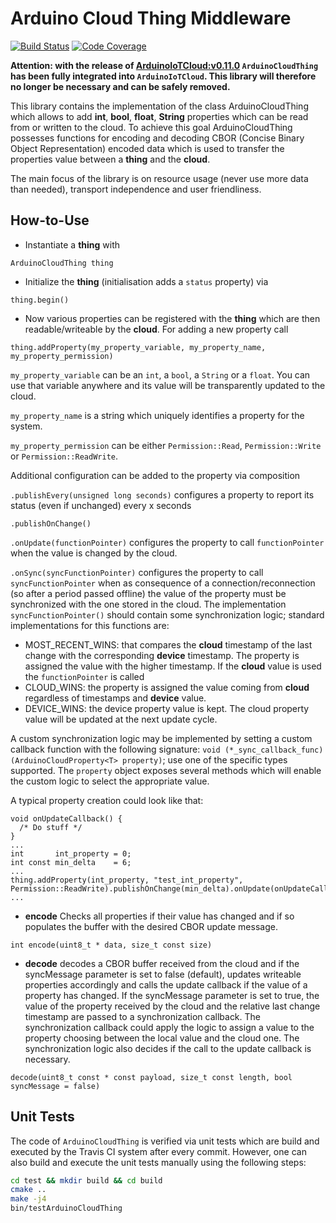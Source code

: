 # Arduino Cloud Thing Middleware
[![Build Status](https://travis-ci.org/arduino-libraries/ArduinoCloudThing.svg?branch=master)](https://travis-ci.org/arduino-libraries/ArduinoCloudThing)
[![Code Coverage](https://codecov.io/gh/arduino-libraries/ArduinoCloudThing/branch/master/graph/badge.svg)](https://codecov.io/gh/arduino-libraries/ArduinoCloudThing)

**Attention: with the release of [ArduinoIoTCloud:v0.11.0](https://github.com/arduino-libraries/ArduinoIoTCloud/releases/tag/0.11.0) `ArduinoCloudThing` has been fully integrated into `ArduinoIoTCloud`. This library will therefore no longer be necessary and can be safely removed.**

This library contains the implementation of the class ArduinoCloudThing which allows to add **int**, **bool**, **float**, **String** properties which can be read from or written to the cloud. To achieve this goal ArduinoCloudThing possesses functions for encoding and decoding CBOR (Concise Binary Object Representation) encoded data which is used to transfer the properties value between a **thing** and the **cloud**.

The main focus of the library is on resource usage (never use more data than needed), transport independence and user friendliness.

## How-to-Use

* Instantiate a **thing** with

`ArduinoCloudThing thing`

* Initialize the **thing** (initialisation adds a `status` property) via

`thing.begin()`

* Now various properties can be registered with the **thing** which are then readable/writeable by the **cloud**. For adding a new property call

`thing.addProperty(my_property_variable, my_property_name, my_property_permission)`

`my_property_variable` can be an `int`, a `bool`, a `String` or a `float`. You can use that variable anywhere and its value will be transparently updated to the cloud.

`my_property_name` is a string which uniquely identifies a property for the system.

`my_property_permission` can be either `Permission::Read`, `Permission::Write` or `Permission::ReadWrite`.

Additional configuration can be added to the property via composition

`.publishEvery(unsigned long seconds)` configures a property to report its status (even if unchanged) every x seconds

`.publishOnChange()`

`.onUpdate(functionPointer)` configures the property to call `functionPointer` when the value is changed by the cloud.

`.onSync(syncFunctionPointer)` configures the property to call `syncFunctionPointer` when as consequence of a connection/reconnection (so after a period passed offline) the value of the property must be synchronized with the one stored in the cloud. The implementation `syncFunctionPointer()` should contain some synchronization logic; standard implementations for this functions are:
  * MOST_RECENT_WINS: that compares the **cloud** timestamp of the last change with the corresponding **device** timestamp. The property is assigned the value with the higher timestamp. If the **cloud** value is used the `functionPointer` is called
  * CLOUD_WINS: the property is assigned the value coming from **cloud** regardless of timestamps and **device** value. 
  * DEVICE_WINS: the device property value is kept. The cloud property value will be updated at the next update cycle.

A custom synchronization logic may be implemented by setting a custom callback function with the following signature: `void (*_sync_callback_func)(ArduinoCloudProperty<T> property)`; use one of the specific types supported. The `property` object exposes several methods which will enable the custom logic to select the appropriate value.


A typical property creation could look like that:
```
void onUpdateCallback() {
  /* Do stuff */
}
...
int       int_property = 0;
int const min_delta    = 6;
...
thing.addProperty(int_property, "test_int_property", Permission::ReadWrite).publishOnChange(min_delta).onUpdate(onUpdateCallback).onSync(onSynchronizationCallback);
...
```

* **encode** Checks all properties if their value has changed and if so populates the buffer with the desired CBOR update message.

`int encode(uint8_t * data, size_t const size)`

* **decode**  decodes a CBOR buffer received from the cloud and if the syncMessage parameter is set to false (default), updates writeable properties accordingly and calls the update callback if the value of a property has changed. If the syncMessage parameter is set to true, the value of the property received by the cloud and the relative last change timestamp are passed to a synchronization callback. The synchronization callback could apply the logic to assign a value to the property choosing between the local value and the cloud one. The synchronization logic also decides if the call to the update callback is necessary.

`decode(uint8_t const * const payload, size_t const length, bool syncMessage = false)`

## Unit Tests

The code of `ArduinoCloudThing` is verified via unit tests which are build and executed by the Travis CI system after every commit. However, one can also build and execute the unit tests manually using the following steps:
```bash
cd test && mkdir build && cd build
cmake ..
make -j4
bin/testArduinoCloudThing
```
